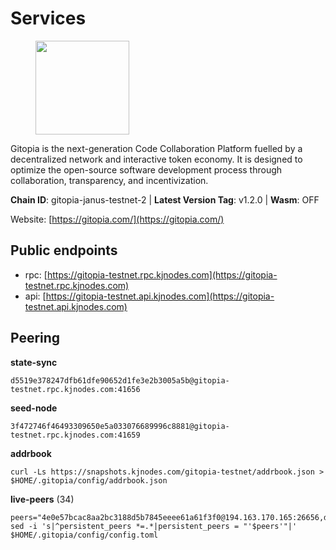 # Services

<figure><img src="https://raw.githubusercontent.com/kj89/testnet_manuals/main/pingpub/logos/gitopia.png" width="150" alt=""><figcaption></figcaption></figure>

Gitopia is the next-generation Code Collaboration Platform fuelled by  a decentralized network and interactive token economy. It is designed  to optimize the open-source software development process through  collaboration, transparency, and incentivization.

**Chain ID**: gitopia-janus-testnet-2 | **Latest Version Tag**: v1.2.0 | **Wasm**: OFF

Website: [https://gitopia.com/](https://gitopia.com/)


## Public endpoints

* rpc: [https://gitopia-testnet.rpc.kjnodes.com](https://gitopia-testnet.rpc.kjnodes.com)
* api: [https://gitopia-testnet.api.kjnodes.com](https://gitopia-testnet.api.kjnodes.com)

## Peering

**state-sync**

```
d5519e378247dfb61dfe90652d1fe3e2b3005a5b@gitopia-testnet.rpc.kjnodes.com:41656
```

**seed-node**

```
3f472746f46493309650e5a033076689996c8881@gitopia-testnet.rpc.kjnodes.com:41659
```

**addrbook**
```
curl -Ls https://snapshots.kjnodes.com/gitopia-testnet/addrbook.json > $HOME/.gitopia/config/addrbook.json
```

**live-peers** (34)
```
peers="4e0e57bcac8aa2bc3188d5b7845eeee61a61f3f0@194.163.170.165:26656,d5519e378247dfb61dfe90652d1fe3e2b3005a5b@65.109.68.190:41656,c820e754c56b5455d64ab7685730c44a936d0833@154.38.165.129:26656,023c6a86fbd8b8368503c92bd612a8c0379a26e5@194.146.13.251:656,0c31077af45cb4f0424e58c91b0a917c36a90fd9@65.108.195.235:16656,f97115243c6291081b546e8d59f51e5ecede4168@149.102.155.225:26656,5ffdc1788f68df5e8163d9bd0d71a4c4d3dec2e9@81.0.220.21:26656,bbc6a1e115185d5bffcbbf5520dca1c3d626e599@109.123.255.50:26656,deca8c5aed2d1e617789d80927394a1d4d1c7360@149.102.146.123:26656,eb5fee5e8d7d5a300db7c89a4a24a205197f85c5@185.237.97.56:656,66f94651fb02f277c90c605a38df549d3c0a9269@75.119.151.217:26656,730983044bcc3f8e688bc2436da8a171fd843922@154.12.243.189:656,8e9c65f65157cd5540e94335ae068c4040cf9b3b@83.171.249.165:656,bfe5342ae808946452ed1ff21f5cb69f4f4bf78b@38.242.250.242:26656,96fc6a8c3eb58d43c4ac41e9e642ba8485837ad3@109.123.255.116:26656,0d1a964bbe844ab45a0ec93ffed81945e588f6b9@5.161.86.214:26656,a6f4fd8efe8a575a15e25652ecebce3fa1ed62a0@213.239.217.52:35656,72678266f62ab7f0e79acfe9579701f12693dd7a@185.216.75.69:41656,c84906b19dc7dc7bda94ab2167d4b0af64a28b49@45.151.122.191:656,f91f270980654a74c7619eff18bc068d2b86e6d8@54.90.149.14:41656,91bf3eb973595dd4621ccf5853e5ac78c48058da@194.163.180.77:656,075aa5cd1437de2a072878c347f9d4eb5849c842@86.48.5.165:26656,3b7845f8c8361c2f2de742473cd891c6e8cdeabf@83.171.249.159:656,61f824be9bdfe9a73b55ad162a9ed0bfe9121bbe@38.242.147.76:26656,0cccef180d7597bbeef7d2b80d52913ab205879f@65.108.193.133:26656,2f58a44c9ce9dcdf81e2eaed7cd808ebefe222a7@38.242.243.111:26656,e79532749fb5dd95366f4568a7b2430d0e316fb5@84.46.255.163:26656,d159db085278927848c98b185b5871bf265669d9@185.250.36.169:41656,458a98d6293064bdf3d6f86e0e2aa87bbb450f07@75.119.144.48:656,67e839cff368a20c9b7a1390b739d3538866b0b6@65.21.134.202:26356,6fa19dbe0236fc9328513ced95d9dd6f8330dbf3@34.160.118.165:26656,7182dfadba43a9a3b35f6862e63f75be20c8b1db@95.217.214.125:41656,32254e5e11c49d8802f4c5bbd2c682eebd72ea33@80.241.220.28:60956,d86665c7f69a55bc6b4daf9d4629a082c20e52ad@95.216.199.56:35656"
sed -i 's|^persistent_peers *=.*|persistent_peers = "'$peers'"|' $HOME/.gitopia/config/config.toml
```
